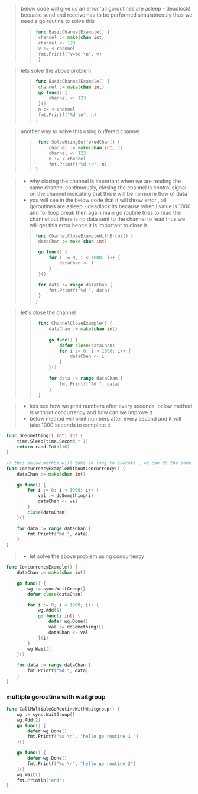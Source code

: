 > below code will give us an error 'all goroutines are asleep - deadlock!' becuase send and receive has to be performed simulatneouly thus we need a go routine to solve this
>> ```go 
>> func BasicChannelExample() {
>> 	channel := make(chan int)
>> 	channel <- 123
>>	v := <-channel
>>	fmt.Printf("v=%d \n", v)
>>	}
>> ```

> lets solve the above problem
>> ```go 
>> func BasicChannelExample() {
>>	channel := make(chan int)
>>	go func() {
>>		channel <- 123
>>	}()
>>	n := <-channel
>>	fmt.Printf("%d \n", n)
>> }
>>```

> another way to solve this using buffered channel
>> ```go
>>	func SolveUsingBufferedChan() {
>>		channel := make(chan int, 1)
>>		channel <- 123
>>		n := <-channel
>>		fmt.Printf("%d \n", n)
>> }
>>

> - why closing the channel is important when we are reading the same channel continuously, closing the channel is control signal on the channel indicating that there will be no morre flow of data
> - you will see in the below code that it will throw error , all goroutines are asleep - deadlock its because when i value is 1000 and for loop break then again main go routine tries to read the channel but there is no data sent to the channel to read thus we will get this error hence it is important to close it
>> ```go
>>func ChannelCloseExampleWithError() {
>>	dataChan := make(chan int)
>>
>>	go func() {
>>		for i := 0; i < 1000; i++ {
>>			dataChan <- i
>>		}
>>	}()
>>
>>	for data := range dataChan {
>>		fmt.Printf("%d ", data)
>>	}
>>}
>> ```

> let's close the channel
>> ```go
>>	func ChannelCloseExample() {
>>		dataChan := make(chan int)
>>	
>>		go func() {
>>			defer close(dataChan)
>>			for i := 0; i < 1000; i++ {
>>				dataChan <- i
>>			}
>>		}()
>>	
>>		for data := range dataChan {
>>			fmt.Printf("%d ", data)
>>		}
>>	}
>> ```

> - lets see how we print numbers after every seconds, below method is without concurrency and how can we improve it  
> - below method will print numbers after every second and it will take 1000 seconds to complete it 
```go
func doSomething(i int) int {
	time.Sleep(time.Second * 1)
	return rand.Intn(10)
}

// this below method will take so long to execute , we can do the same thing in much faster way
func ConcurrencyExampleWithoutConcurrency() {
	dataChan := make(chan int)

	go func() {
		for i := 0; i < 1000; i++ {
			val := doSomething(i)
			dataChan <- val
		}
		close(dataChan)
	}()

	for data := range dataChan {
		fmt.Printf("%d ", data)
	}
}
```

> - let solve the above problem using concurrency
```go
func ConcurrencyExample() {
	dataChan := make(chan int)

	go func() {
		wg := sync.WaitGroup{}
		defer close(dataChan)

		for i := 0; i < 1000; i++ {
			wg.Add(1)
			go func(i int) {
				defer wg.Done()
				val := doSomething(i)
				dataChan <- val
			}(i)
		}
		wg.Wait()
	}()

	for data := range dataChan {
		fmt.Printf("%d ", data)
	}
}

```
### multiple goroutine with waitgroup
```go
func CallMultipleGoRoutineWithWaitgroup() {
	wg := sync.WaitGroup{}
	wg.Add(2)
	go func() {
		defer wg.Done()
		fmt.Printf("%s \n", "hello go routine 1 ")
	}()

	go func() {
		defer wg.Done()
		fmt.Printf("%s \n", "hello go routine 2")
	}()
	wg.Wait()
	fmt.Println("end")
}
```
